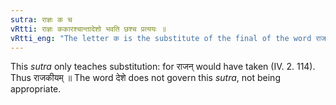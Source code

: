 ```yaml
---
sutra: राज्ञः क च
vRtti: राज्ञः ककारश्चान्तादेशो भवति छश्च प्रत्ययः ॥
vRtti_eng: "The letter क is the substitute of the final of the word राजन्, when छ is added."
---
```

This _sutra_ only teaches substitution: for राजन् would have taken (IV. 2. 114). Thus राजकीयम् ॥ The word देशे does not govern this _sutra_, not being appropriate.

